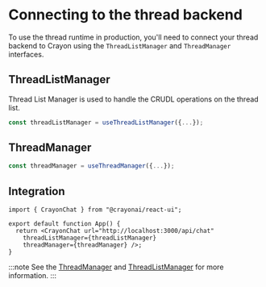 # Connecting to the thread backend

To use the thread runtime in production, you'll need to connect your
thread backend to Crayon using the `ThreadListManager` and `ThreadManager` interfaces.

## ThreadListManager

Thread List Manager is used to handle the CRUDL operations on the thread list.
```ts
const threadListManager = useThreadListManager({...});
```

## ThreadManager

```ts
const threadManager = useThreadManager({...});
```

## Integration

```tsx
import { CrayonChat } from "@crayonai/react-ui";

export default function App() {
  return <CrayonChat url="http://localhost:3000/api/chat"
    threadListManager={threadListManager}
    threadManager={threadManager} />;
}
```

:::note
See the [ThreadManager](/docs/reference/js/react-core/type-aliases/ThreadManager) and [ThreadListManager](/docs/reference/js/react-core/type-aliases/ThreadListManager)
for more information.
:::
